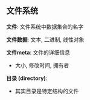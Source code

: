 ## 文件系统



**文件**: 文件系统中数据集合的名字

**文件数据**: 文本, 二进制, 线性对象

**文件meta**: 文件的详细信息

- 大小, 修改时间, 拥有者

**目录 (directory)**: 

- 其实目录是特定结构的文件